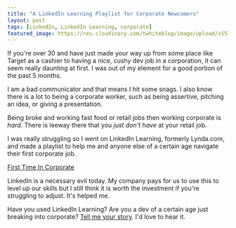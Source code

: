 ```yaml
---
title: "A LinkedIn Learning Playlist for Corporate Newcomers"
layout: post
tags: [LinkedIn, LinkedIn Learning, corporate]
featured_image: https://res.cloudinary.com/twhiteblog/image/upload/v1575848806/corporate.jpg
---
```


If you're over 30 and have just made your way up from some place like Target as a cashier to having a nice, cushy dev job in a corporation, it can seem really daunting at first. I was out of my element for a good portion of the past 5 months.

I am a bad communicator and that means I hit some snags. I also know there is a lot to being a corporate worker, such as being assertive, pitching an idea, or giving a presentation.

Being broke and working fast food or retail jobs then working corporate is *hard*. There is leeway there that you *just don't have* at your retail job.

I was really struggling so I went on LinkedIn Learning, formerly Lynda.com, and made a playlist to help me and anyone else of a certain age navigate their first corporate job.

[First Time In Corporate](https://www.linkedin.com/learning/collections/6597542880389185536?u=2181681)

LinkedIn is a necessary evil today. My company pays for us to use this to level up our skills but I still think it is worth the investment if you're struggling to adjust. It's helped me.

Have you used LinkedIn Learning? Are you a dev of a certain age just breaking into corporate? [Tell me your story](https://twitter.com/tiffanywhitedev). I'd love to hear it.

